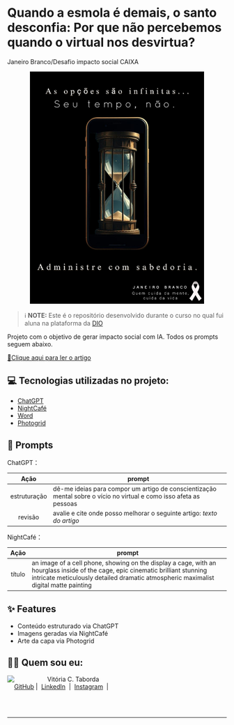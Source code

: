 # Quando a esmola é demais, o santo desconfia: Por que não percebemos quando o virtual nos desvirtua?
Janeiro Branco/Desafio impacto social CAIXA
<p align="center">
<img 
    src="https://github.com/vicataborda/Conscientizacao-Janeiro-Branco---Desafio-impacto-social/blob/main/PhotoGrid_Site_1738065985491%20(2).jpg"
    width="400"  
/>
</p>

 > ℹ️ **NOTE:** Este é o repositório desenvolvido durante o curso no qual fui aluna na plataforma da [DIO](https://dio.me)

Projeto com o objetivo de gerar impacto social com IA. Todos os prompts
seguem abaixo.

<a href="https://github.com/vicataborda/Conscientizacao-Janeiro-Branco---Desafio-impacto-social/blob/main/Quando%20a%20esmola%20%C3%A9%20demais%2C%20o%20santo%20desconfia%20Por%20que%20n%C3%A3o%20percebems%20quando%20o%20virtual%20nos%20desvirtua.pdf" title="View PDF now"> 📕Clique aqui para ler o artigo</a>

## 💻 Tecnologias utilizadas no projeto:

- [ChatGPT](https://chat.openai.com/) 
- [NightCafé](https://creator.nightcafe.studio/)
- [Word](https://www.microsoft.com/pt-br/microsoft-365/word?msockid=33ace3b78b0b661829c0f6e48ad66742)
- [Photogrid](https://www.photogrid.app/pt/)

## 🧠 Prompts


ChatGPT：

|   Ação   | prompt                                                                                                                                                                                                                                                                         |
| :------: | ------------------------------------------------------------------------------------------------------------------------------------------------------------------------------------------------------------------------------------------------------------------------------ |
|  estruturação  | dê-me ideias para compor um artigo de conscientização mental sobre o vício no virtual e como isso afeta as pessoas  |                                                      |
| revisão | avalie e cite onde posso melhorar o seguinte artigo: *texto do artigo* |

NightCafé：

|  Ação  | prompt                                                                                 |
| :----: | -------------------------------------------------------------------------------------- |
| título | an image of a cell phone, showing on the display a cage, with an hourglass inside of the cage, epic cinematic brilliant stunning intricate meticulously detailed dramatic atmospheric maximalist digital matte painting |
## ✨ Features

- Conteúdo estruturado via ChatGPT
- Imagens geradas via NightCafé
- Arte da capa via Photogrid


## 👨‍💻 Quem sou eu:

<p>
    <img 
      align=left 
      margin=10 
      width=80 
      src="https://avatars.githubusercontent.com/u/191050453?v=4"
    />
    <p>&nbsp&nbsp&nbspVitória C. Taborda<br>
    &nbsp&nbsp&nbsp
    <a href="https://github.com/vicataborda">
    GitHub</a>&nbsp;|&nbsp;
    <a href="https://www.linkedin.com/in/vitoriactaborda/">LinkedIn</a>
&nbsp;|&nbsp;
    <a href="https://www.instagram.com/imvictab/">
    Instagram</a>
&nbsp;|&nbsp;</p>
</p>
<br/><br/>
<p>

---
